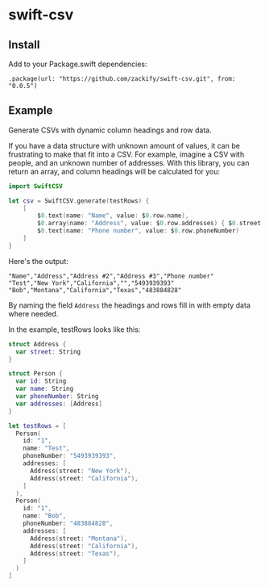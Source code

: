 # swift-csv

## Install

Add to your Package.swift dependencies:

```
.package(url: "https://github.com/zackify/swift-csv.git", from: "0.0.5")
```

## Example

Generate CSVs with dynamic column headings and row data.

If you have a data structure with unknown amount of values, it can be frustrating to make that fit into a CSV. For example, imagine a CSV with people, and an unknown number of addresses. With this library, you can return an array, and column headings will be calculated for you:

```swift
import SwiftCSV

let csv = SwiftCSV.generate(testRows) {
    [
        $0.text(name: "Name", value: $0.row.name),
        $0.array(name: "Address", value: $0.row.addresses) { $0.street },
        $0.text(name: "Phone number", value: $0.row.phoneNumber)
    ]
}
```

Here's the output:

```
"Name","Address","Address #2","Address #3","Phone number"
"Test","New York","California","","5493939393"
"Bob","Montana","California","Texas","483884828"
```

By naming the field `Address` the headings and rows fill in with empty data where needed.

In the example, testRows looks like this:

```swift
struct Address {
  var street: String
}

struct Person {
  var id: String
  var name: String
  var phoneNumber: String
  var addresses: [Address]
}

let testRows = [
  Person(
    id: "1",
    name: "Test",
    phoneNumber: "5493939393",
    addresses: [
      Address(street: "New York"),
      Address(street: "California"),
    ]
  ),
  Person(
    id: "1",
    name: "Bob",
    phoneNumber: "483884828",
    addresses: [
      Address(street: "Montana"),
      Address(street: "California"),
      Address(street: "Texas"),
    ]
  )
]
```
